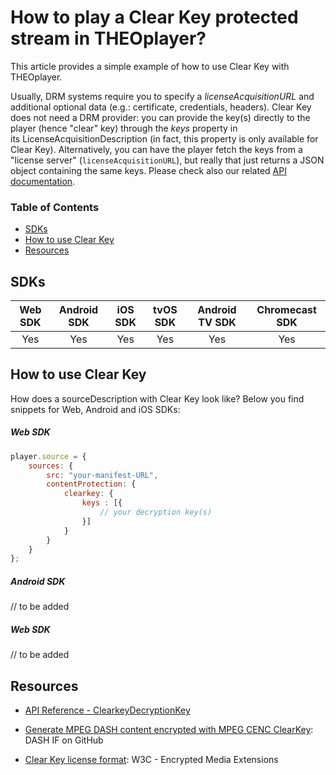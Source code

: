 # How to play a Clear Key protected stream in THEOplayer?

This article provides a simple example of how to use Clear Key with THEOplayer.

Usually, DRM systems require you to specify a *licenseAcquisitionURL* and additional optional data (e.g.: certificate, credentials, headers). Clear Key does not need a DRM provider: you can provide the key(s) directly to the player (hence "clear" key) through the *keys* property in its LicenseAcquisitionDescription (in fact, this property is only available for Clear Key). Alternatively, you can have the player fetch the keys from a "license server" (`licenseAcquisitionURL`), but really that just returns a JSON object containing the same keys. Please check also our related [API documentation](https://docs.portal.theoplayer.com/api-reference/web/theoplayer.sourcedescription.md).

### Table of Contents
- [SDKs](#sdks)
- [How to use Clear Key](#how-to-use-clear-key)
- [Resources](#resources)

## SDKs

| Web SDK | Android SDK | iOS SDK | tvOS SDK| Android TV SDK | Chromecast SDK |
| :-----: | :---------: | :-----: | :--: | :------------: | :------------: |
|   Yes   |     Yes     |   Yes   | Yes  |      Yes      |      Yes       |

## How to use Clear Key

How does a sourceDescription with Clear Key look like? Below you find snippets for Web, Android and iOS SDKs:

##### Web SDK

```js
player.source = {
    sources: {
        src: "your-manifest-URL",
        contentProtection: {
            clearkey: {
                keys : [{
                    // your decryption key(s)
                }]
            }
        }
    }
};
```

##### Android SDK

// to be added

##### Web SDK

// to be added

## Resources

- [API Reference - ClearkeyDecryptionKey](https://docs.portal.theoplayer.com/api-reference/web/theoplayer.clearkeydecryptionkey.md)

- [Generate MPEG DASH content encrypted with MPEG CENC ClearKey](https://github.com/Dash-Industry-Forum/dash.js/wiki/Generate-MPEG-DASH-content-encrypted-with-MPEG-CENC-ClearKey): DASH IF on GitHub
- [Clear Key license format](https://w3c.github.io/encrypted-media/#clear-key-license-format): W3C - Encrypted Media Extensions